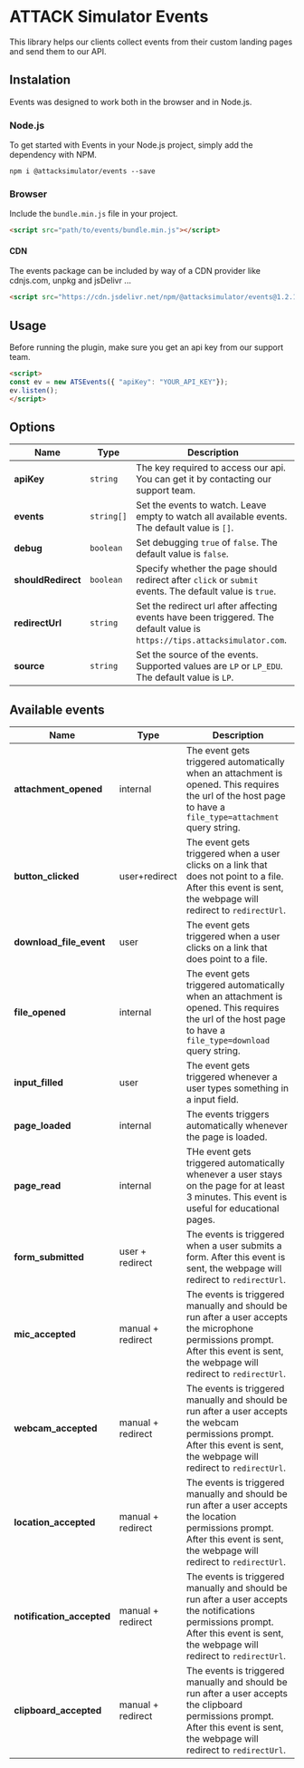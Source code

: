 # ATTACK Simulator Events

This library helps our clients collect events from their custom landing pages and send them to our API.

## Instalation

Events was designed to work both in the browser and in Node.js.

### Node.js

To get started with Events in your Node.js project, simply add the dependency with NPM.

```console
npm i @attacksimulator/events --save
```

### Browser
Include the `bundle.min.js` file in your project.

```html
<script src="path/to/events/bundle.min.js"></script>
```

#### CDN

The events package can be included by way of a CDN provider like cdnjs.com, unpkg and jsDelivr ...

```html
<script src="https://cdn.jsdelivr.net/npm/@attacksimulator/events@1.2.1/dist/bundle.min.js"></script>
```

## Usage

Before running the plugin, make sure you get an api key from our support team.

```html
<script>
const ev = new ATSEvents({ "apiKey": "YOUR_API_KEY"});
ev.listen();
</script>
```

## Options

| Name                 | Type       | Description                                                                                                               |
|----------------------|------------|---------------------------------------------------------------------------------------------------------------------------|
| **apiKey**           | `string`   | The key required to access our api. You can get it by contacting our support team.                                        |
| **events**           | `string[]` | Set the events to watch. Leave empty to watch all available events. The default value is `[]`.                            |
| **debug**            | `boolean`  | Set debugging `true` of `false`. The default value is `false`.                                                            |
| **shouldRedirect**   | `boolean`  | Specify whether the page should redirect after `click` or `submit` events. The default value is `true`.                   |
| **redirectUrl**      | `string`   | Set the redirect url after affecting events have been triggered. The default value is `https://tips.attacksimulator.com`. |
| **source**           | `string`   | Set the source of the events. Supported values are `LP` or `LP_EDU`. The default value is `LP`.                           |

## Available events

| Name                      | Type              | Description                                                                                                                                                                          |
|---------------------------|-------------------|--------------------------------------------------------------------------------------------------------------------------------------------------------------------------------------|
| **attachment_opened**     | internal          | The event gets triggered automatically when an attachment is opened. This requires the url of the host page to have a `file_type=attachment` query string.                           |
| **button_clicked**        | user+redirect     | The event gets triggered when a user clicks on a link that does not point to a file. After this event is sent, the webpage will redirect to `redirectUrl`.                           |
| **download_file_event**   | user              | The event gets triggered when a user clicks on a link that does point to a file.                                                                                                     |
| **file_opened**           | internal          | The event gets triggered automatically when an attachment is opened. This requires the url of the host page to have a `file_type=download` query string.                             |
| **input_filled**          | user              | The event gets triggered whenever a user types something in a input field.                                                                                                           |
| **page_loaded**           | internal          | The events triggers automatically whenever the page is loaded.                                                                                                                       |
| **page_read**             | internal          | THe event gets triggered automatically whenever a user stays on the page for at least 3 minutes. This event is useful for educational pages.                                         |
| **form_submitted**        | user + redirect   | The events is triggered when a user submits a form.  After this event is sent, the webpage will redirect to `redirectUrl`.                                                           |
| **mic_accepted**          | manual + redirect | The events is triggered manually and should be run after a user accepts the microphone permissions prompt.  After this event is sent, the webpage will redirect to `redirectUrl`.    |
| **webcam_accepted**       | manual + redirect | The events is triggered manually and should be run after a user accepts the webcam permissions prompt.  After this event is sent, the webpage will redirect to `redirectUrl`.        |
| **location_accepted**     | manual + redirect | The events is triggered manually and should be run after a user accepts the location permissions prompt.  After this event is sent, the webpage will redirect to `redirectUrl`.      |
| **notification_accepted** | manual + redirect | The events is triggered manually and should be run after a user accepts the notifications permissions prompt.  After this event is sent, the webpage will redirect to `redirectUrl`. |
| **clipboard_accepted**    | manual + redirect | The events is triggered manually and should be run after a user accepts the clipboard permissions prompt.  After this event is sent, the webpage will redirect to `redirectUrl`.     |



